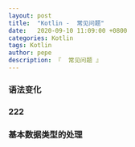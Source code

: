 ```yaml
---
layout: post
title:  "Kotlin -  常见问题"
date:   2020-09-10 11:09:00 +0800
categories: Kotlin
tags: Kotlin
author: pepe
description: 『  常见问题 』
---
```


### 语法变化


### 222


### 基本数据类型的处理









